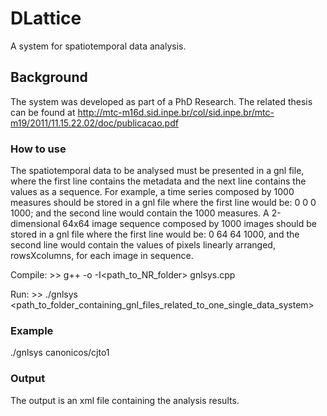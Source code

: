 # DLattice
A system for spatiotemporal data analysis.

## Background
The system was developed as part of a PhD Research. The related thesis can be found at http://mtc-m16d.sid.inpe.br/col/sid.inpe.br/mtc-m19/2011/11.15.22.02/doc/publicacao.pdf

### How to use
The spatiotemporal data to be analysed must be presented in a gnl file, where the first line contains the metadata and the next line contains the values as a sequence. For example, a time series composed by 1000 measures should be stored in a gnl file where the first line would be: 0 0 0 1000; and the second line would contain the 1000 measures. A 2-dimensional 64x64 image sequence composed by 1000 images should be stored in a gnl file where the first line would be: 0 64 64 1000, and the second line would contain the values of pixels linearly arranged, rowsXcolumns, for each image in sequence.

Compile: >> g++ -o <filename> -I<path_to_NR_folder> gnlsys.cpp

Run: >> ./gnlsys <path_to_folder_containing_gnl_files_related_to_one_single_data_system> 

### Example
./gnlsys canonicos/cjto1

### Output
The output is an xml file containing the analysis results.

